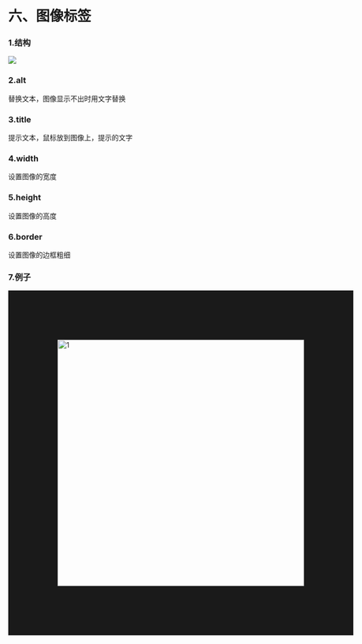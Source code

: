 # 六、图像标签

### 1.结构

<img src="图片文件名"/>

### 2.alt

替换文本，图像显示不出时用文字替换

### 3.title

提示文本，鼠标放到图像上，提示的文字

### 4.width

设置图像的宽度

### 5.height

设置图像的高度

### 6.border

设置图像的边框粗细

### 7.例子

<img src="img.jpg" alt="1" title="2" width="500" height="500" border="100"/>